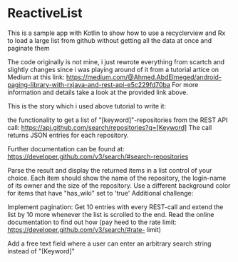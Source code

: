 # ReactiveList
This is a sample app with Kotlin to show how to use a recyclerview and Rx to load a large list from github without getting all the data at once and paginate them

The code originally is not mine, i just rewrote everything from scartch and slightly changes since i was playing around of it from a tutorial artice on Medium at this link:
https://medium.com/@Ahmed.AbdElmeged/android-paging-library-with-rxjava-and-rest-api-e5c229fd70ba
For more information and details take a look at the provided link above.

This is the story which i used above tutorial to write it:

the functionality to get a list of "[keyword]"-repositories from the REST API call:
https://api.github.com/search/repositories?q=[Keyword]
The call returns JSON entries for each repository.

Further documentation can be found at:
https://developer.github.com/v3/search/#search-repositories

Parse the result and display the returned items in a list control of your choice.
Each item should show the name of the repository, the login-name of its owner and
the size of the repository.
Use a different background color for items that have "has_wiki" set to 'true'
Additional challenge:

Implement pagination: Get 10 entries with every REST-call and extend the list by 10
more whenever the list is scrolled to the end. Read the online documentation to find
out how (pay heed to the rate limit: https://developer.github.com/v3/search/#rate-
limit)

Add a free text field where a user can enter an arbitrary search string instead of
"[Keyword]"
